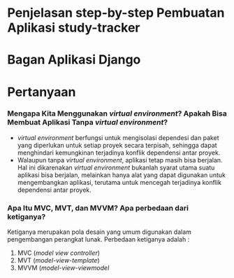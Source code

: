 # Penjelasan step-by-step Pembuatan Aplikasi study-tracker
# Bagan Aplikasi Django

# Pertanyaan
### Mengapa Kita Menggunakan _virtual environment_? Apakah Bisa Membuat Aplikasi Tanpa _virtual environment_?

- _virtual environment_ berfungsi untuk mengisolasi dependesi dan paket yang diperlukan untuk setiap proyek secara terpisah, sehingga dapat menghindari kemungkinan terjadinya konflik dependensi antar proyek.
-  Walaupun tanpa _virtual environment_, aplikasi tetap masih bisa berjalan. Hal ini dikarenakan _virtual environment_ bukanlah syarat utama suatu aplikasi bisa berjalan, melainkan hanya alat yang dapat digunakan untuk mengembangkan aplikasi, terutama untuk mencegah terjadinya konflik dependensi antar proyek.
### Apa Itu MVC, MVT, dan MVVM? Apa perbedaan dari ketiganya?
Ketiganya merupakan pola desain yang umum digunakan dalam pengembangan perangkat lunak. Perbedaan ketiganya adalah :
1. MVC (_model view controller_)
2. MVT (_model-view-template_)
3. MVVM (_model-view-viewmodel_
